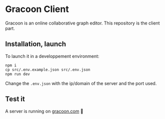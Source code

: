 # Gracoon Client

Gracoon is an online collaborative graph editor.
This repository is the client part.

## Installation, launch

To launch it in a developpement environment:

    npm i
    cp src/.env.example.json src/.env.json
    npm run dev

Change the `.env.json` with the ip/domain of the server and the port used.

## Test it

A server is running on [gracoon.com](https://gracoon.com) :rocket:
